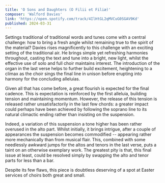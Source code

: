 ```yaml
---
title: 'O Sons and Daughters (O Filii et Filiæ)'
composer: 'Walford Davies'
link: 'https://open.spotify.com/track/4IlHtGL2qMVCuG0SGAV9Kd'
published: 2024-03-31
---
```


Settings traditional of traditional words and tunes come with a central challenge: how to bring a fresh angle whilst remaining true to the spirit of the material? Davies rises magnificently to this challenge with an exciting setting of the traditional air. He brings simple yet refreshing harmonies throughout, casting the text and tune into a bright, new light, whilst the effective use of solo and full choir maintains interest. The introduction of the organ in the last verse helps to further build excitement, heightening to a climax as the choir sings the final line in unison before erupting into harmony for the concluding alleluias.

Given all that has come before, a great flourish is expected for the final cadence. This is expectation is reinforced by the first alleluia, building tension and maintaining momentum. However, the release of this tension is released rather unsatisfactorily in the last few chords: a greater impact could perhaps have been achieved by following the soprano line to its natural climactic ending rather than insisting on the suspension.

Indeed, a variation of this suspension a tone higher has been rather overused in the alto part. Whilst initially, it brings intrigue, after a couple of appearances the suspension becomes commodified -- appearing rather more mechanically than from musical flair. This, combined with some needlessly awkward jumps for the altos and tenors in the last verse, puts a taint on an otherwise exemplary work. The greatest pity is that, this final issue at least, could be resolved simply by swapping the alto and tenor parts for less than a bar.

Despite its few flaws, this piece is doubtless deserving of a spot at Easter services of choirs both great and small.
